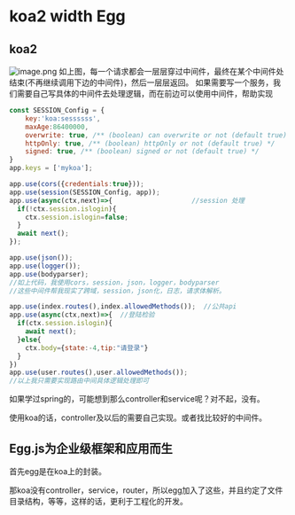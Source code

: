 
# koa2 width Egg

## koa2

![image.png](https://upload-images.jianshu.io/upload_images/3967890-8161ad746e60b8fd.png?imageMogr2/auto-orient/strip%7CimageView2/2/w/1240)
如上图，每一个请求都会一层层穿过中间件，最终在某个中间件处结束(不再继续调用下边的中间件)，然后一层层返回。
如果需要写一个服务，我们需要自己写具体的中间件去处理逻辑，而在前边可以使用中间件，帮助实现

```javascript
const SESSION_Config = {
    key:'koa:sessssss',
    maxAge:86400000,
    overwrite: true, /** (boolean) can overwrite or not (default true) */
    httpOnly: true, /** (boolean) httpOnly or not (default true) */
    signed: true, /** (boolean) signed or not (default true) */
}
app.keys = ['mykoa'];

app.use(cors({credentials:true}));
app.use(session(SESSION_Config, app));
app.use(async(ctx,next)=>{                    //session 处理
  if(!ctx.session.islogin){
    ctx.session.islogin=false;
  }
  await next();
});

app.use(json());
app.use(logger());
app.use(bodyparser);
//如上代码，我使用cors，session，json，logger，bodyparser
//这些中间件帮我现实了跨域，session，json化，日志，请求体解析。

app.use(index.routes(),index.allowedMethods());  //公共api
app.use(async(ctx,next)=>{  //登陆检验
  if(ctx.session.islogin){
    await next();
  }else{
    ctx.body={state:-4,tip:"请登录"}
  }
})
app.use(user.routes(),user.allowedMethods());
//以上我只需要实现路由中间具体逻辑处理即可
```

如果学过spring的，可能想到那么controller和service呢？对不起，没有。

使用koa的话，controller及以后的需要自己实现。或者找比较好的中间件。

## Egg.js为企业级框架和应用而生

首先egg是在koa上的封装。

那koa没有controller，service，router，所以egg加入了这些，并且约定了文件目录结构，等等，这样的话，更利于工程化的开发。
